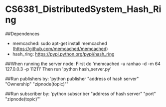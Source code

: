 # CS6381_DistributedSystem_Hash_Ring

##Dependences
- memcached: sudo apt-get install memcached (https://github.com/memcached/memcached)
- hash_ring: https://pypi.python.org/pypi/hash_ring

##When running the server node:
First do 'memcached -u ranhao -d -m 64 127.0.0.3 -p 11211'
Then run 'python hash_server.py'

##Run publishers by:
'python publisher "address of hash server" "Ownership" "zipnode(topic)"'

##Run subscriber by:
'python subscriber "address of hash server" "port" "zipnode(topic)"'

